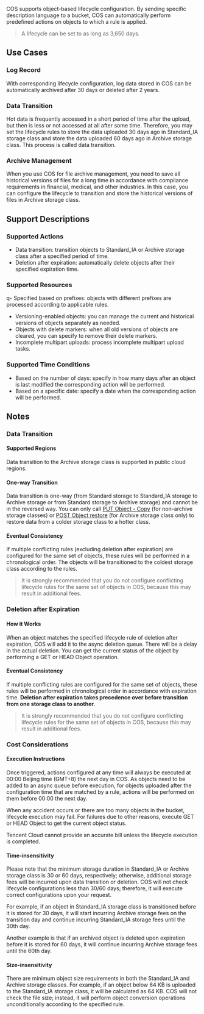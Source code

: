 COS supports object-based lifecycle configuration. By sending specific description language to a bucket, COS can automatically perform predefined actions on objects to which a rule is applied. 

> A lifecycle can be set to as long as 3,650 days.

## Use Cases

### Log Record

With corresponding lifecycle configuration, log data stored in COS can be automatically archived after 30 days or deleted after 2 years.

### Data Transition

Hot data is frequently accessed in a short period of time after the upload, but then is less or not accessed at all after some time. Therefore, you may set the lifecycle rules to store the data uploaded 30 days ago in Standard_IA storage class and store the data uploaded 60 days ago in Archive storage class. This process is called data transition.

### Archive Management

When you use COS for file archive management, you need to save all historical versions of files for a long time in accordance with compliance requirements in financial, medical, and other industries. In this case, you can configure the lifecycle to transition and store the historical versions of files in Archive storage class.

## Support Descriptions

### Supported Actions

- Data transition: transition objects to Standard_IA or Archive storage class after a specified period of time.
- Deletion after expiration: automatically delete objects after their specified expiration time.

### Supported Resources

q- Specified based on prefixes: objects with different prefixes are processed according to applicable rules.
- Versioning-enabled objects: you can manage the current and historical versions of objects separately as needed.
- Objects with delete markers: when all old versions of objects are cleared, you can specify to remove their delete markers.
- Incomplete multipart uploads: process incomplete multipart upload tasks.

### Supported Time Conditions

- Based on the number of days: specify in how many days after an object is last modified the corresponding action will be performed.
- Based on a specific date: specify a date when the corresponding action will be performed.

## Notes

### Data Transition

#### Supported Regions

Data transition to the Archive storage class is supported in public cloud regions.

#### One-way Transition

Data transition is one-way (from Standard storage to Standard_IA storage to Archive storage or from Standard storage to Archive storage) and cannot be in the reversed way. You can only call [PUT Object - Copy](https://intl.cloud.tencent.com/document/product/436/10881) (for non-archive storage classes) or [POST Object restore](https://intl.cloud.tencent.com/document/product/436/12633) (for Archive storage class only) to restore data from a colder storage class to a hotter class.

#### Eventual Consistency

If multiple conflicting rules (excluding deletion after expiration) are configured for the same set of objects, these rules will be performed in a chronological order. The objects will be transitioned to the coldest storage class according to the rules.
> It is strongly recommended that you do not configure conflicting lifecycle rules for the same set of objects in COS, because this may result in additional fees.

### Deletion after Expiration

#### How it Works

When an object matches the specified lifecycle rule of deletion after expiration, COS will add it to the async deletion queue. There will be a delay in the actual deletion. You can get the current status of the object by performing a GET or HEAD Object operation.

#### Eventual Consistency

If multiple conflicting rules are configured for the same set of objects, these rules will be performed in chronological order in accordance with expiration time. **Deletion after expiration takes precedence over before transition from one storage class to another**.
> It is strongly recommended that you do not configure conflicting lifecycle rules for the same set of objects in COS, because this may result in additional fees.

### Cost Considerations

#### Execution Instructions

Once triggered, actions configured at any time will always be executed at 00:00 Beijing time (GMT+8) the next day in COS. As objects need to be added to an async queue before execution, for objects uploaded after the configuration time that are matched by a rule, actions will be performed on them before 00:00 the next day.

When any accident occurs or there are too many objects in the bucket, lifecycle execution may fail. For failures due to other reasons, execute GET or HEAD Object to get the current object status.

Tencent Cloud cannot provide an accurate bill unless the lifecycle execution is completed.

#### Time-insensitivity

Please note that the minimum storage duration in Standard_IA or Archive storage class is 30 or 60 days, respectively; otherwise, additional storage fees will be incurred upon data transition or deletion. COS will not check lifecycle configurations less than 30/60 days; therefore, it will execute correct configurations upon your request.

For example, if an object in Standard_IA storage class is transitioned before it is stored for 30 days, it will start incurring Archive storage fees on the transition day and continue incurring Standard_IA storage fees until the 30th day.

Another example is that if an archived object is deleted upon expiration before it is stored for 60 days, it will continue incurring Archive storage fees until the 60th day.

#### Size-insensitivity

There are minimum object size requirements in both the Standard_IA and Archive storage classes. For example, if an object below 64 KB is uploaded to the Standard_IA storage class, it will be calculated as 64 KB. COS will not check the file size; instead, it will perform object conversion operations unconditionally according to the specified rule. 
